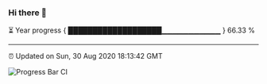 ### Hi there 👋

⏳ Year progress { ███████████████████▁▁▁▁▁▁▁▁▁▁▁ } 66.33 %

---

⏰ Updated on Sun, 30 Aug 2020 18:13:42 GMT

![Progress Bar CI](https://github.com/liununu/liununu/workflows/Progress%20Bar%20CI/badge.svg)
